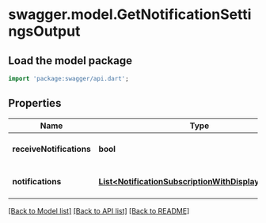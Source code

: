 # swagger.model.GetNotificationSettingsOutput

## Load the model package
```dart
import 'package:swagger/api.dart';
```

## Properties
Name | Type | Description | Notes
------------ | ------------- | ------------- | -------------
**receiveNotifications** | **bool** |  | [optional] [default to null]
**notifications** | [**List&lt;NotificationSubscriptionWithDisplayNameDto&gt;**](NotificationSubscriptionWithDisplayNameDto.md) |  | [optional] [default to []]

[[Back to Model list]](../README.md#documentation-for-models) [[Back to API list]](../README.md#documentation-for-api-endpoints) [[Back to README]](../README.md)


